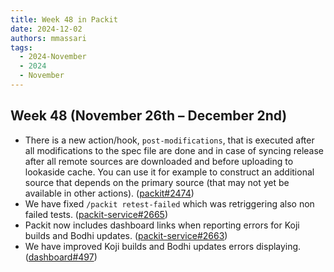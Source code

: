 ```yaml
---
title: Week 48 in Packit
date: 2024-12-02
authors: mmassari
tags:
  - 2024-November
  - 2024
  - November
---
```


## Week 48 (November 26th – December 2nd)

- There is a new action/hook, `post-modifications`, that is executed after all modifications to the spec file are done and in case of syncing release after all remote sources are downloaded and before uploading to lookaside cache. You can use it for example to construct an additional source that depends on the primary source (that may not yet be available in other actions). ([packit#2474](https://github.com/packit/packit/pull/2474))
- We have fixed `/packit retest-failed` which was retriggering also non failed tests. ([packit-service#2665](https://github.com/packit/packit-service/pull/2665))
- Packit now includes dashboard links when reporting errors for Koji builds and Bodhi updates. ([packit-service#2663](https://github.com/packit/packit-service/pull/2663))
- We have improved Koji builds and Bodhi updates errors displaying. ([dashboard#497](https://github.com/packit/dashboard/pull/497))

